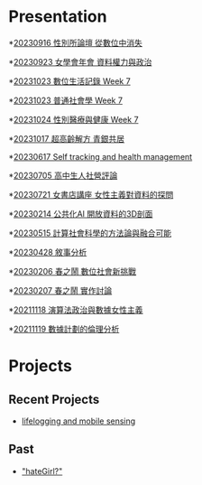 # Presentation
*[20230916 性別所論壇 從數位中消失]()

*[20230923 女學會年會 資料權力與政治]()

*[20231023 數位生活記錄 Week 7]()

*[20231023 普通社會學 Week 7]()

*[20231024 性別醫療與健康 Week 7](https://docs.google.com/presentation/d/e/2PACX-1vQN3N1iJj4OfRhf1IfW0hEs_pMq59YmlYlDSl_yzSVhca81i_hX2RJ8WPxU6-uDvJpwkEtUNobJTnyr/pub?start=false&loop=false&delayms=3000)

*[20231017 超高齡解方 青銀共居]()

*[20230617 Self tracking and health management]()

*[20230705 高中生人社營評論]()

*[20230721 女書店講座 女性主義對資料的探問]()

*[20230214 公共化AI 開放資料的3D剖面]()

*[20230515 計算社會科學的方法論與融合可能]()

*[20230428 敘事分析]()

*[20230206 春之鬧 數位社會新挑戰]()

*[20230207 春之鬧 實作討論]()


*[20211118 演算法政治與數據女性主義]()

*[20211119 數據計劃的倫理分析]()


# Projects

## Recent Projects
* [lifelogging and mobile sensing]()

## Past
* ["hateGirl?"]()

